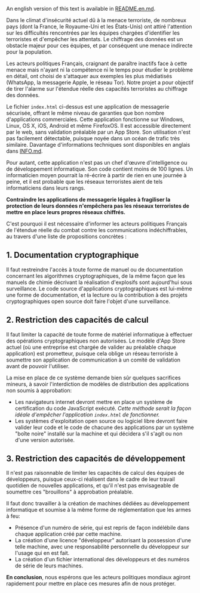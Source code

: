 An english version of this text is available in [README.en.md](README.en.md).

Dans le climat d'insécurité actuel dû à la menace terroriste, de 
nombreux pays (dont la France, le Royaume-Uni et les États-Unis) ont
attiré l'attention sur les difficultés rencontrées par les équipes 
chargées d'identifier les terroristes et d'empêcher les attentats. 
Le chiffrage des données est un obstacle majeur pour ces équipes, et
par conséquent une menace indirecte pour la population. 

Les acteurs politiques Français, craignant de paraître inactifs face à 
cette menace mais n'ayant ni la compétence ni le temps pour étudier le
problème en détail, ont choisi de s'attaquer aux exemples les plus
médiatisés (WhatsApp, la messagerie Apple, le réseau Tor). Notre projet
a pour objectif de tirer l'alarme sur l'étendue réelle des capacités
terroristes au chiffrage des données.

Le fichier `index.html` ci-dessus est une application de messagerie
sécurisée, offrant le même niveau de garanties que bon nombre 
d'applications commerciales. Cette application fonctionne sur 
Windows, Linux, OS X, iOS, Android et même FirefoxOS. Il est accessible
directement par le web, sans validation préalable par un App Store. 
Son utilisation n'est pas facilement détectable, puisque noyée dans un 
océan de trafic très similaire. Davantage d'informations techniques 
sont disponibles en anglais dans [INFO.md](INFO.md).

Pour autant, cette application n'est pas un chef d'œuvre d'intelligence 
ou de développement informatique. Son code contient moins de 100 lignes.
Un informaticien moyen pourrait la ré-écrire à partir de rien en une 
journée à peine, et il est probable que les réseaux terroristes aient 
de tels informaticiens dans leurs rangs.

**Contraindre les applications de messagerie légales à fragiliser la
protection de leurs données n'empêchera pas les réseaux terroristes de
mettre en place leurs propres réseaux chiffrés.**

C'est pourquoi il est nécessaire d'informer les acteurs politiques 
Français de l'étendue réelle du combat contre les communications 
indéchiffrables, au travers d'une liste de propositions concrètes : 

## 1. Documentation cryptographique

Il faut restreindre l'accès à toute forme de manuel ou de documentation 
concernant les algorithmes cryptographiques, de la même façon que 
les manuels de chimie décrivant la réalisation d'explosifs sont
aujourd'hui sous surveillance. Le code source d'applications
cryptographiques est lui-même une forme de documentation, et la
lecture ou la contribution à des projets cryptographiques open 
source doit faire l'objet d'une surveillance. 

## 2. Restriction des capacités de calcul

Il faut limiter la capacité de toute forme de matériel informatique à 
effectuer des opérations cryptographiques non autorisées. Le modèle
d'App Store actuel (où une entreprise est chargée de valider au 
préalable chaque application) est prometteur, puisque cela oblige un
réseau terroriste à soumettre son application de communication à un
comité de validation avant de pouvoir l'utiliser.

La mise en place de ce système demande bien sûr quelques sacrifices
mineurs, à savoir l'interdiction de modèles de distribution des 
applications non soumis à approbation: 

 - Les navigateurs internet devront mettre en place un système de 
   certification du code JavaScript exécuté. _Cette méthode serait
   la façon idéale d'empêcher l'application `index.html` de fonctionner._
 - Les systèmes d'exploitation open source ou logiciel libre devront 
   faire valider leur code et le code de chacune des applications par 
   un système "boîte noire" installé sur la machine et qui décidera 
   s'il s'agit ou non d'une version autorisée. 

## 3. Restriction des capacités de développement

Il n'est pas raisonnable de limiter les capacités de calcul des équipes
de développeurs, puisque ceux-ci réalisent dans le cadre de leur travail
quotidien de nouvelles applications, et qu'il n'est pas envisageable de
soumettre ces "brouillons" à approbation préalable.

Il faut donc travailler à la création de machines dédiées au 
développement informatique et soumise à la même forme de réglementation
que les armes à feu: 

 - Présence d'un numéro de série, qui est repris de façon indélébile 
   dans chaque application créé par cette machine.
 - La création d'une licence "développeur" autorisant la possession 
   d'une telle machine, avec une responsabilité personnelle du
   développeur sur l'usage qui en est fait. 
 - La création d'un fichier international des développeurs et des
   numéros de série de leurs machines.
  
**En conclusion**, nous espérons que les acteurs politiques mondiaux
agiront rapidement pour mettre en place ces mesures afin de nous 
protéger.
